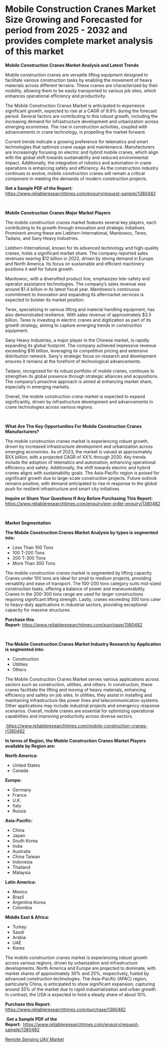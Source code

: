 <p><h1>Mobile Construction Cranes Market Size Growing and Forecasted for period from 2025 - 2032 and provides complete market analysis of this market</h1></p><p><strong>Mobile Construction Cranes Market Analysis and Latest Trends</strong></p>
<p><p>Mobile construction cranes are versatile lifting equipment designed to facilitate various construction tasks by enabling the movement of heavy materials across different terrains. These cranes are characterized by their mobility, allowing them to be easily transported to various job sites, which enhances operational efficiency and productivity.</p><p>The Mobile Construction Cranes Market is anticipated to experience significant growth, expected to rise at a CAGR of 9.9% during the forecast period. Several factors are contributing to this robust growth, including the increasing demand for infrastructure development and urbanization across emerging economies. The rise in construction activities, coupled with advancements in crane technology, is propelling the market forward. </p><p>Current trends indicate a growing preference for telematics and smart technologies that optimize crane usage and maintenance. Manufacturers are increasingly focusing on electric and hybrid mobile cranes, which align with the global shift towards sustainability and reduced environmental impact. Additionally, the integration of robotics and automation in crane operations is enhancing safety and efficiency. As the construction industry continues to evolve, mobile construction cranes will remain a critical component in meeting the demands of modern construction projects.</p></p>
<p><strong>Get a Sample PDF of the Report:&nbsp;</strong> <a href="https://www.reliableresearchtimes.com/enquiry/request-sample/1380482?utm_campaign=2183&utm_medium=2&utm_source=Github&utm_content=ia&utm_term=23022025&utm_id=mobile-construction-cranes">https://www.reliableresearchtimes.com/enquiry/request-sample/1380482</a></p>
<p>&nbsp;</p>
<p><strong>Mobile Construction Cranes Major Market Players</strong></p>
<p><p>The mobile construction cranes market features several key players, each contributing to its growth through innovation and strategic initiatives. Prominent among these are Liebherr-International, Manitowoc, Terex, Tadano, and Sany Heavy Industries.</p><p>Liebherr-International, known for its advanced technology and high-quality cranes, holds a significant market share. The company reported sales revenues nearing $12 billion in 2022, driven by strong demand in Europe and North America. Its focus on sustainable and efficient machinery positions it well for future growth.</p><p>Manitowoc, with a diversified product line, emphasizes tele-safety and operator assistance technologies. The company’s sales revenue was around $1.4 billion in its latest fiscal year. Manitowoc’s continuous commitment to innovation and expanding its aftermarket services is expected to bolster its market position.</p><p>Terex, specializing in various lifting and material handling equipment, has also demonstrated resilience. With sales revenue of approximately $3.5 billion, Terex is investing in electric cranes and digitization as part of its growth strategy, aiming to capture emerging trends in construction equipment.</p><p>Sany Heavy Industries, a major player in the Chinese market, is rapidly expanding its global footprint. The company achieved impressive revenue exceeding $16 billion, leveraging its competitive pricing and extensive distribution network. Sany's strategic focus on research and development ensures it remains at the forefront of technological advancements.</p><p>Tadano, recognized for its robust portfolio of mobile cranes, continues to strengthen its global presence through strategic alliances and acquisitions. The company’s proactive approach is aimed at enhancing market share, especially in emerging markets.</p><p>Overall, the mobile construction crane market is expected to expand significantly, driven by infrastructure development and advancements in crane technologies across various regions.</p></p>
<p>&nbsp;</p>
<p><strong>What Are The Key Opportunities For Mobile Construction Cranes Manufacturers?</strong></p>
<p><p>The mobile construction cranes market is experiencing robust growth, driven by increased infrastructure development and urbanization across emerging economies. As of 2023, the market is valued at approximately $XX billion, with a projected CAGR of XX% through 2030. Key trends include the adoption of telematics and automation, enhancing operational efficiency and safety. Additionally, the shift towards electric and hybrid cranes aligns with sustainability goals. The Asia-Pacific region is poised for significant growth due to large-scale construction projects. Future outlook remains positive, with demand anticipated to rise in response to the global push for resilient infrastructure and smart city initiatives.</p></p>
<p><strong>Inquire or Share Your Questions If Any Before Purchasing This Report:</strong> <a href="https://www.reliableresearchtimes.com/enquiry/pre-order-enquiry/1380482?utm_campaign=2183&utm_medium=2&utm_source=Github&utm_content=ia&utm_term=23022025&utm_id=mobile-construction-cranes">https://www.reliableresearchtimes.com/enquiry/pre-order-enquiry/1380482</a></p>
<p>&nbsp;</p>
<p><strong>Market Segmentation</strong></p>
<p><strong>The Mobile Construction Cranes Market Analysis by types is segmented into:</strong></p>
<p><ul><li>Less Than 100 Tons</li><li>100 T-200 Tons</li><li>200 T-300 Tons</li><li>More Than 300 Tons</li></ul></p>
<p><p>The mobile construction cranes market is segmented by lifting capacity. Cranes under 100 tons are ideal for small to medium projects, providing versatility and ease of transport. The 100-200 tons category suits mid-sized construction tasks, offering a balance of power and maneuverability. Cranes in the 200-300 tons range are used for larger constructions requiring significant lifting strength. Lastly, cranes exceeding 300 tons cater to heavy-duty applications in industrial sectors, providing exceptional capacity for massive structures.</p></p>
<p><strong>Purchase this Report:&nbsp;</strong><a href="https://www.reliableresearchtimes.com/purchase/1380482?utm_campaign=2183&utm_medium=2&utm_source=Github&utm_content=ia&utm_term=23022025&utm_id=mobile-construction-cranes">https://www.reliableresearchtimes.com/purchase/1380482</a></p>
<p>&nbsp;</p>
<p><strong>The Mobile Construction Cranes Market Industry Research by Application is segmented into:</strong></p>
<p><ul><li>Construction</li><li>Utilities</li><li>Others</li></ul></p>
<p><p>The Mobile Construction Cranes Market serves various applications across sectors such as construction, utilities, and others. In construction, these cranes facilitate the lifting and moving of heavy materials, enhancing efficiency and safety on job sites. In utilities, they assist in installing and maintaining infrastructure like power lines and telecommunication systems. Other applications may include industrial projects and emergency response scenarios. Overall, mobile cranes are essential for optimizing operational capabilities and improving productivity across diverse sectors.</p></p>
<p><a href="https://www.reliableresearchtimes.com/mobile-construction-cranes-r1380482?utm_campaign=2183&utm_medium=2&utm_source=Github&utm_content=ia&utm_term=23022025&utm_id=mobile-construction-cranes">&nbsp;https://www.reliableresearchtimes.com/mobile-construction-cranes-r1380482</a></p>
<p><strong>In terms of Region, the Mobile Construction Cranes Market Players available by Region are:</strong></p>
<p>
    <p> <strong> North America: </strong>
        <ul>
            <li>United States</li>
            <li>Canada</li>
        </ul>
        </p> 
    <p> <strong> Europe: </strong>
        <ul>
            <li>Germany</li>
            <li>France</li>
            <li>U.K.</li>
            <li>Italy</li>
            <li>Russia</li>
        </ul>
        </p> 
    <p> <strong> Asia-Pacific: </strong>
        <ul>
            <li>China</li>
            <li>Japan</li>
            <li>South Korea</li>
            <li>India</li>
            <li>Australia</li>
            <li>China Taiwan</li>
            <li>Indonesia</li>
            <li>Thailand</li>
            <li>Malaysia</li>
        </ul>
        </p> 
    <p> <strong> Latin America: </strong>
        <ul>
            <li>Mexico</li>
            <li>Brazil</li>
            <li>Argentina Korea</li>
            <li>Colombia</li>
        </ul>
        </p> 
    <p> <strong> Middle East & Africa: </strong>
        <ul>
            <li>Turkey</li>
            <li>Saudi</li>
            <li>Arabia</li>
            <li>UAE</li>
            <li>Korea</li>
        </ul>
    </p>
    </p>
<p><p>The mobile construction cranes market is experiencing robust growth across various regions, driven by urbanization and infrastructure developments. North America and Europe are projected to dominate, with market shares of approximately 30% and 25%, respectively, fueled by advanced construction technologies. The Asia-Pacific (APAC) region, particularly China, is anticipated to show significant expansion, capturing around 35% of the market due to rapid industrialization and urban growth. In contrast, the USA is expected to hold a steady share of about 10%.</p></p>
<p><strong>Purchase this Report: </strong><a href="https://www.reliableresearchtimes.com/purchase/1380482?utm_campaign=2183&utm_medium=2&utm_source=Github&utm_content=ia&utm_term=23022025&utm_id=mobile-construction-cranes">https://www.reliableresearchtimes.com/purchase/1380482</a></p>
<p>&nbsp;<strong>Get a Sample PDF of the Report:&nbsp;&nbsp;</strong><a href="https://www.reliableresearchtimes.com/enquiry/request-sample/1380482?utm_campaign=2183&utm_medium=2&utm_source=Github&utm_content=ia&utm_term=23022025&utm_id=mobile-construction-cranes">https://www.reliableresearchtimes.com/enquiry/request-sample/1380482</a></p>
<p><strong></strong></p>
<p><p><a href="https://github.com/SanjidaKhan901/Market-Research-Report-List-1/blob/main/remote-sensing-uav-market.md?utm_campaign=2183&utm_medium=2&utm_source=Github&utm_content=ia&utm_term=23022025&utm_id=mobile-construction-cranes">Remote Sensing UAV Market</a></p></p>
